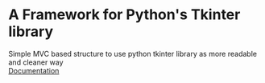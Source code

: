 # A Framework for Python's Tkinter library
Simple MVC based structure to use python tkinter library as more readable and cleaner way <br/>
[Documentation](https://github.com/MHosein101/py-tkinter-framework/wiki)

